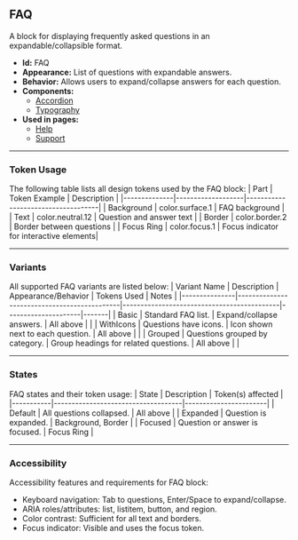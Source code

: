 ## FAQ
A block for displaying frequently asked questions in an expandable/collapsible format.
- **Id:** FAQ
- **Appearance:** List of questions with expandable answers.
- **Behavior:** Allows users to expand/collapse answers for each question.
- **Components:**
  - [Accordion](../components/Accordion.md)
  - [Typography](../components/Typography.md)
- **Used in pages:**
  - [Help](../pages/Help.md)
  - [Support](../pages/Support.md)

---

### Token Usage
The following table lists all design tokens used by the FAQ block:
| Part         | Token Example      | Description                        |
|--------------|-------------------|------------------------------------|
| Background   | color.surface.1   | FAQ background                     |
| Text         | color.neutral.12  | Question and answer text           |
| Border       | color.border.2    | Border between questions           |
| Focus Ring   | color.focus.1     | Focus indicator for interactive elements|

---

### Variants
All supported FAQ variants are listed below:
| Variant Name   | Description                                 | Appearance/Behavior                        | Tokens Used         | Notes |
|---------------|---------------------------------------------|--------------------------------------------|---------------------|-------|
| Basic         | Standard FAQ list.                           | Expand/collapse answers.                   | All above           |       |
| WithIcons     | Questions have icons.                        | Icon shown next to each question.          | All above           |       |
| Grouped       | Questions grouped by category.               | Group headings for related questions.      | All above           |       |

---

### States
FAQ states and their token usage:
| State     | Description                        | Token(s) affected      |
|-----------|------------------------------------|-----------------------|
| Default   | All questions collapsed.           | All above             |
| Expanded  | Question is expanded.              | Background, Border    |
| Focused   | Question or answer is focused.     | Focus Ring            |

---

### Accessibility
Accessibility features and requirements for FAQ block:
- Keyboard navigation: Tab to questions, Enter/Space to expand/collapse.
- ARIA roles/attributes: list, listitem, button, and region.
- Color contrast: Sufficient for all text and borders.
- Focus indicator: Visible and uses the focus token.
